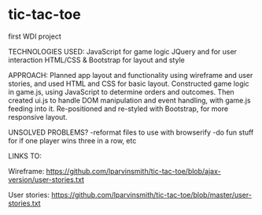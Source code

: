 # tic-tac-toe
first WDI project


TECHNOLOGIES USED:
JavaScript for game logic
JQuery and for user interaction
HTML/CSS & Bootstrap for layout and style


APPROACH:
Planned app layout and functionality using wireframe and user stories, and used HTML and CSS for basic layout.
Constructed game logic in game.js, using JavaScript to determine orders and outcomes. Then created ui.js to handle DOM manipulation and event handling, with game.js feeding into it.
Re-positioned and re-styled with Bootstrap, for more responsive layout.


UNSOLVED PROBLEMS?
-reformat files to use with browserify
-do fun stuff for if one player wins three in a row, etc


LINKS TO:

Wireframe:
https://github.com/lparvinsmith/tic-tac-toe/blob/ajax-version/user-stories.txt

User stories:
https://github.com/lparvinsmith/tic-tac-toe/blob/master/user-stories.txt

